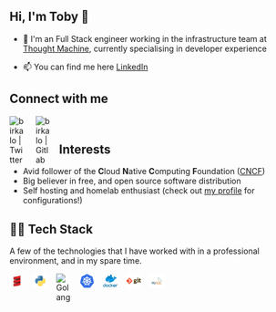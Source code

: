 ## Hi, I'm Toby 👋

- 🔭 I'm an Full Stack engineer working in the infrastructure team at [Thought Machine](https://thoughtmachine.net/), currently specialising in developer experience

- 📫 You can find me here [LinkedIn](https://www.linkedin.com/in/toby-birkett/)


## Connect with me
<div>
  <a href="https://twitter.com/Birkalo">
    <img alt="birkalo | Twitter" align="left" width="26px" style="margin-right:20px"   
    src="https://raw.githubusercontent.com/tonka3000/tonka3000/master/assets/twitter.svg" />
  </a>

  <a href="https://gitlab.com/Birkalo">
    <img alt="birkalo | Gitlab" align="left" width="26px" style="margin-right:15px" 
    src="https://raw.githubusercontent.com/tonka3000/tonka3000/master/assets/gitlab.svg" />
  </a>
</div>
<br>


## Interests
- Avid follower of the **C**loud **N**ative **C**omputing **F**oundation ([CNCF](https://www.cncf.io/))
- Big believer in free, and open source software distribution
- Self hosting and homelab enthusiast (check out [my profile](https://gitlab.com/Birkalo/homelab-config) for configurations!)

## 👨‍💻 Tech Stack

A few of the technologies that I have worked with in a professional environment, and in my spare time.

<img alt="Scala" align="left" width="26px" style="margin-right:15px" src="https://raw.githubusercontent.com/github/explore/80688e429a7d4ef2fca1e82350fe8e3517d3494d/topics/scala/scala.png" />
<img alt="Python" align="left" width="26px" style="margin-right:15px" src="https://raw.githubusercontent.com/github/explore/80688e429a7d4ef2fca1e82350fe8e3517d3494d/topics/python/python.png" />
<img alt="Golang" align="left" width="26px" style="margin-right:15px" src="https://blog.golang.org/go-brand/Go-Logo/PNG/Go-Logo_Aqua.png" />

<img alt="Kubernetes" align="left" width="26px" style="margin-right:15px" src="https://raw.githubusercontent.com/github/explore/80688e429a7d4ef2fca1e82350fe8e3517d3494d/topics/kubernetes/kubernetes.png" />
<img alt="Docker" align="left" width="26px" style="margin-right:15px" src="https://raw.githubusercontent.com/github/explore/80688e429a7d4ef2fca1e82350fe8e3517d3494d/topics/docker/docker.png" />
<img alt="Git" align="left" width="26px" style="margin-right:15px" src="https://raw.githubusercontent.com/github/explore/80688e429a7d4ef2fca1e82350fe8e3517d3494d/topics/git/git.png" />

<img alt="Mysql" align="left" width="26px" style="margin-right:15px" src="https://raw.githubusercontent.com/github/explore/80688e429a7d4ef2fca1e82350fe8e3517d3494d/topics/mysql/mysql.png" />


<div  align="center">

</div>
